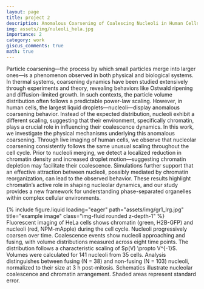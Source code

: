 ```yaml
---
layout: page
title: project 2
description: Anomalous Coarsening of Coalescing Nucleoli in Human Cells
img: assets/img/nuleoli_hela.jpg
importance: 2
category: work
giscus_comments: true
math: true
---
```


Particle coarsening—the process by which small particles merge into larger ones—is a phenomenon observed in both physical and biological systems. In thermal systems, coarsening dynamics have been studied extensively through experiments and theory, revealing behaviors like Ostwald ripening and diffusion-limited growth. In such contexts, the particle volume distribution often follows a predictable power-law scaling. However, in human cells, the largest liquid droplets—nucleoli—display anomalous coarsening behavior. Instead of the expected distribution, nucleoli exhibit a different scaling, suggesting that their environment, specifically chromatin, plays a crucial role in influencing their coalescence dynamics.
In this work, we investigate the physical mechanisms underlying this anomalous coarsening. Through live imaging of human cells, we observe that nucleolar coarsening consistently follows the same unusual scaling throughout the cell cycle. Prior to nucleoli merging, we detect a localized reduction in chromatin density and increased droplet motion—suggesting chromatin depletion may facilitate their coalescence. Simulations further support that an effective attraction between nucleoli, possibly mediated by chromatin reorganization, can lead to the observed behavior. These results highlight chromatin’s active role in shaping nucleolar dynamics, and our study provides a new framework for understanding phase-separated organelles within complex cellular environments.



<div class="row">
    <div class="col-sm mt-3 mt-md-0">
        {% include figure.liquid loading="eager" path="assets/img/gr1_lrg.jpg" title="example image" class="img-fluid rounded z-depth-1" %}
    </div>
</div>
<div class="caption">
    Fluorescent imaging of HeLa cells shows chromatin (green, H2B-GFP) and nucleoli (red, NPM-mApple) during the cell cycle. Nucleoli progressively coarsen over time. Coalescence events show nucleoli approaching and fusing, with volume distributions measured across eight time points. The distribution follows a characteristic scaling of $p(V) \propto V^{-1}$. Volumes were calculated for 141 nucleoli from 35 cells. Analysis distinguishes between fusing (N = 38) and non-fusing (N = 103) nucleoli, normalized to their size at 3 h post-mitosis. Schematics illustrate nucleolar coalescence and chromatin arrangement. Shaded areas represent standard error.
</div>




